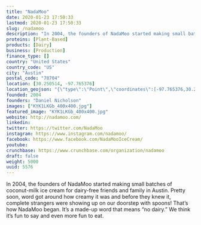 ```yaml
---
title: "NadaMoo"
date: 2020-01-23 17:50:33
lastmod: 2020-01-23 17:50:33
slug: /nadamoo
description: "In 2004, the founders of NadaMoo started making small batches of coconut-milk ice cream for dairy-free friends and family in Austin. Pretty soon, word got around how creamy it was and before they knew it, complete strangers were showing up on our doorstep with spoons! That’s how NadaMoo began. It’s a made-up word that means “no dairy.” We think it’s fun to say and even more fun to eat."
proteins: [Plant-Based]
products: [Dairy]
business: [Production]
finance_type: []
country: "United States"
country_code: "US"
city: "Austin"
postal_code: "78704"
location: [30.250514, -97.765376]
location_geojson: "{\"type\":\"Point\",\"coordinates\":[-97.765376,30.250514]}"
founded: 2004
founders: "Daniel Nicholson"
images: ["KYK1LKGb_400x400.jpg"]
featured_image: "KYK1LKGb_400x400.jpg"
website: http://nadamoo.com/
linkedin: 
twitter: https://twitter.com/NadaMoo
instagram: https://www.instagram.com/nadamoo/
facebook: https://www.facebook.com/NadaMooIceCream/
youtube: 
crunchbase: https://www.crunchbase.com/organization/nadamoo
draft: false
weight: 5000
uuid: 5576
---
```

In 2004, the founders of NadaMoo started making small batches of coconut-milk ice cream for dairy-free friends and family in Austin. Pretty soon, word got around how creamy it was and before they knew it, complete strangers were showing up on our doorstep with spoons! That’s how NadaMoo began. It’s a made-up word that means “no dairy.” We think it’s fun to say and even more fun to eat.
